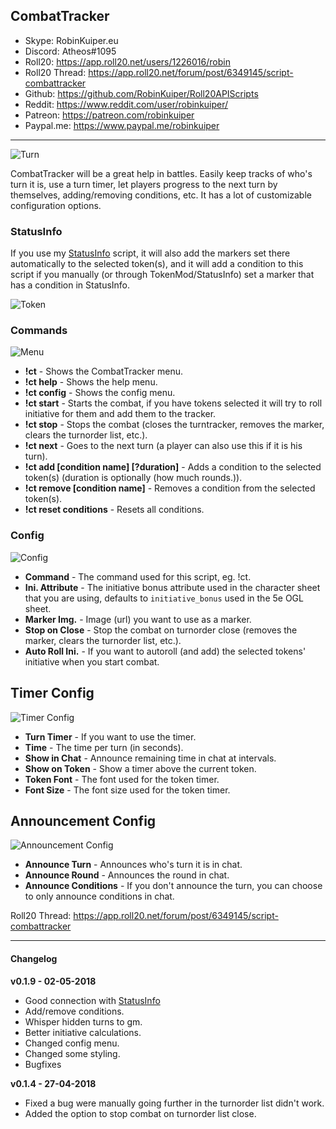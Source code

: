 ## CombatTracker

* Skype: RobinKuiper.eu
* Discord: Atheos#1095
* Roll20: https://app.roll20.net/users/1226016/robin
* Roll20 Thread: https://app.roll20.net/forum/post/6349145/script-combattracker
* Github: https://github.com/RobinKuiper/Roll20APIScripts
* Reddit: https://www.reddit.com/user/robinkuiper/
* Patreon: https://patreon.com/robinkuiper
* Paypal.me: https://www.paypal.me/robinkuiper

---

![Turn](https://i.imgur.com/zKG0n9V.png "Turn")

CombatTracker will be a great help in battles. Easily keep tracks of who's turn it is, use a turn timer, let players progress to the next turn by themselves, adding/removing conditions, etc.
It has a lot of customizable configuration options.

### StatusInfo
If you use my [StatusInfo](https://github.com/RobinKuiper/Roll20APIScripts/tree/master/StatusInfo) script, it will also add the markers set there automatically to the selected token(s), and it will add a condition to this script if you manually (or through TokenMod/StatusInfo) set a marker that has a condition in StatusInfo.

![Token](https://i.imgur.com/Pbca4fn.png "Token")

### Commands
![Menu](https://i.imgur.com/HLi4wqp.png "Menu")

* **!ct** - Shows the CombatTracker menu.
* **!ct help** - Shows the help menu.
* **!ct config** - Shows the config menu.
* **!ct start** - Starts the combat, if you have tokens selected it will try to roll initiative for them and add them to the tracker.
* **!ct stop** - Stops the combat (closes the turntracker, removes the marker, clears the turnorder list, etc.).
* **!ct next** - Goes to the next turn (a player can also use this if it is his turn).
* **!ct add [condition name] [?duration]** - Adds a condition to the selected token(s) (duration is optionally (how much rounds.)).
* **!ct remove [condition name]** - Removes a condition from the selected token(s).
* **!ct reset conditions** - Resets all conditions.

### Config
![Config](https://i.imgur.com/BhoUdlH.png "Config")

* **Command** - The command used for this script, eg. !ct.
* **Ini. Attribute** - The initiative bonus attribute used in the character sheet that you are using, defaults to `initiative_bonus` used in the 5e OGL sheet.
* **Marker Img.** - Image (url) you want to use as a marker.
* **Stop on Close** - Stop the combat on turnorder close (removes the marker, clears the turnorder list, etc.).
* **Auto Roll Ini.** - If you want to autoroll (and add) the selected tokens' initiative when you start combat.

## Timer Config
![Timer Config](https://i.imgur.com/QZRKy6a.png "Timer Config")

* **Turn Timer** - If you want to use the timer.
* **Time** - The time per turn (in seconds).
* **Show in Chat** - Announce remaining time in chat at intervals.
* **Show on Token** - Show a timer above the current token.
* **Token Font** - The font used for the token timer.
* **Font Size** - The font size used for the token timer.

## Announcement Config
![Announcement Config](https://i.imgur.com/9WatbLp.png "Announcement Config")

* **Announce Turn** - Announces who's turn it is in chat.
* **Announce Round** - Announces the round in chat.
* **Announce Conditions** - If you don't announce the turn, you can choose to only announce conditions in chat.


Roll20 Thread: https://app.roll20.net/forum/post/6349145/script-combattracker

---

#### Changelog

**v0.1.9 - 02-05-2018**
* Good connection with [StatusInfo](https://github.com/RobinKuiper/Roll20APIScripts/tree/master/StatusInfo)
* Add/remove conditions.
* Whisper hidden turns to gm.
* Better initiative calculations.
* Changed config menu.
* Changed some styling.
* Bugfixes

**v0.1.4 - 27-04-2018**
* Fixed a bug were manually going further in the turnorder list didn't work.
* Added the option to stop combat on turnorder list close.